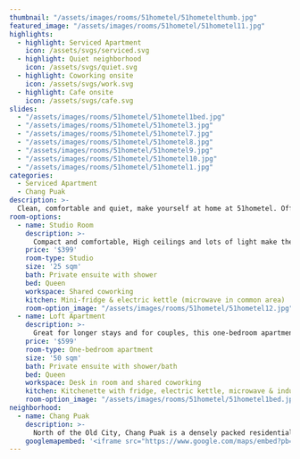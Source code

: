 ```yaml
---
thumbnail: "/assets/images/rooms/51hometel/51hometelthumb.jpg"
featured_image: "/assets/images/rooms/51hometel/51hometel11.jpg"
highlights:
  - highlight: Serviced Apartment
    icon: /assets/svgs/serviced.svg
  - highlight: Quiet neighborhood
    icon: /assets/svgs/quiet.svg
  - highlight: Coworking onsite
    icon: /assets/svgs/work.svg
  - highlight: Cafe onsite
    icon: /assets/svgs/cafe.svg
slides:
  - "/assets/images/rooms/51hometel/51hometel1bed.jpg"
  - "/assets/images/rooms/51hometel/51hometel3.jpg"
  - "/assets/images/rooms/51hometel/51hometel7.jpg"
  - "/assets/images/rooms/51hometel/51hometel8.jpg"
  - "/assets/images/rooms/51hometel/51hometel9.jpg"
  - "/assets/images/rooms/51hometel/51hometel10.jpg"
  - "/assets/images/rooms/51hometel/51hometel1.jpg"
categories:
  - Serviced Apartment
  - Chang Puak
description: >-
  Clean, comfortable and quiet, make yourself at home at 51hometel. Offering apartment-style living, this property is great for both short and long stays. The owner is an interior designer by training and has renovated this space in a clean, bright, and modern style. An all-inclusive rate, housekeeping and access to the lobby coworking space adds excellent value for money. Guests can also take advantage of laundry services or visit their cafe and donut shop next door. You have everything you need at home, and staff available 24hrs to assist.<br/><br/>51hometel is located little ways away from the action, so you'll want to rent a motorbike to get around or nab one of their free bicycles, but the neighborhood is quiet and has a very local and Thai feeling. Within walking distance you'll find restaurants, bakeries and a highly popular gym. Hope on a motorbike and you'll be in Nimman or the Old city in just 5 minutes.
room-options:
  - name: Studio Room
    description: >-
      Compact and comfortable, High ceilings and lots of light make the space airy and bright. These studio apartments come with a private balcony and an ensuite bathroom with a shower. Rooms have a bed, workspace and tv.
    price: '$399'
    room-type: Studio
    size: '25 sqm'
    bath: Private ensuite with shower
    bed: Queen
    workspace: Shared coworking
    kitchen: Mini-fridge & electric kettle (microwave in common area)
    room-option_image: "/assets/images/rooms/51hometel/51hometel12.jpg"
  - name: Loft Apartment
    description: >-
      Great for longer stays and for couples, this one-bedroom apartment is spacious, with a separate living room and bedroom. High ceilings and lots of light make the space airy and comfortable. These apartments come with a private balcony and a small kitchen equipped with a fridge, microwave, and induction cooker (dishware and cookware is also supplied). An ensuite private bath has a combination shower/tub. Rooms have a bed, workspace, tv, couch and bar seating in the kitchenette. This apartment is family-friendly and an extra bed can be added.
    price: '$599'
    room-type: One-bedroom apartment
    size: '50 sqm'
    bath: Private ensuite with shower/bath
    bed: Queen
    workspace: Desk in room and shared coworking
    kitchen: Kitchenette with fridge, electric kettle, microwave & induction cooker
    room-option_image: "/assets/images/rooms/51hometel/51hometel1bed.jpg"
neighborhood:
  - name: Chang Puak
    description: >-
      North of the Old City, Chang Puak is a densely packed residential neighborhood that runs from Chang Puak Gate to the superhighway. Businesses line the main drag of Chang Puak Road from which a maze of streets branch and wind. The area is very Thai with few businesses catering specifically to tourists - the cheaper prices offerred reflect this. 7-11s, convenience stores, pharmacies and little shops are dotted all around. The largest Westerm-style shopping area in this zone is the Tops supermarket located next to the Novotel. Locals, however, shop at the huge Kat Thanin fresh market nearby which offers fresh produce, meats, and prepared foods as well as household essentials, clothing, and more. Also in this neighborhood is Go Gym, an open air gym highly popular with nomads and expats.
    googlemapembed: '<iframe src="https://www.google.com/maps/embed?pb=!1m18!1m12!1m3!1d3776.7133367909105!2d98.98681521489718!3d18.81092438724053!2m3!1f0!2f0!3f0!3m2!1i1024!2i768!4f13.1!3m3!1m2!1s0x30da3ae98e6f4c37%3A0x55bd255f02fcb172!2sTHE51HOMETEL!5e0!3m2!1sen!2sth!4v1574303013950!5m2!1sen!2sth" width="100%" height="450" frameborder="0" style="border:0;" allowfullscreen=""></iframe>'
---
```

